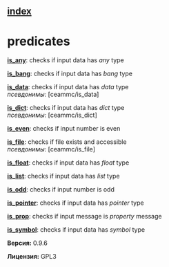 [index](index.html) 
---

# predicates




[**is_any**](is_any.html): checks if input data has *any* type 

[**is_bang**](is_bang.html): checks if input data has *bang* type 

[**is_data**](is_data.html): checks if input data has *data* type <br>
_псевдонимы:_ \[ceammc/is_data\]


[**is_dict**](is_dict.html): checks if input data has *dict* type <br>
_псевдонимы:_ \[ceammc/is_dict\]


[**is_even**](is_even.html): checks if input number is even 

[**is_file**](is_file.html): checks if file exists and accessible <br>
_псевдонимы:_ \[ceammc/is_file\]


[**is_float**](is_float.html): checks if input data has *float* type 

[**is_list**](is_list.html): checks if input data has *list* type 

[**is_odd**](is_odd.html): checks if input number is odd 

[**is_pointer**](is_pointer.html): checks if input data has *pointer* type 

[**is_prop**](is_prop.html): checks if input message is *property* message 

[**is_symbol**](is_symbol.html): checks if input data has *symbol* type 


**Версия:** 0.9.6

**Лицензия:** GPL3
